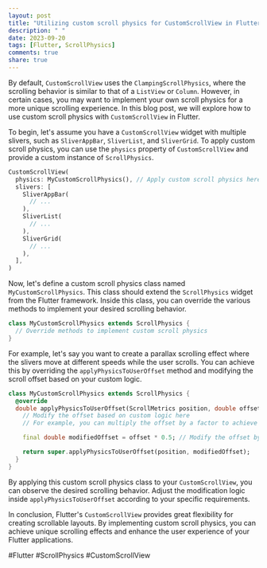 ```yaml
---
layout: post
title: "Utilizing custom scroll physics for CustomScrollView in Flutter"
description: " "
date: 2023-09-20
tags: [Flutter, ScrollPhysics]
comments: true
share: true
---
```


By default, `CustomScrollView` uses the `ClampingScrollPhysics`, where the scrolling behavior is similar to that of a `ListView` or `Column`. However, in certain cases, you may want to implement your own scroll physics for a more unique scrolling experience. In this blog post, we will explore how to use custom scroll physics with `CustomScrollView` in Flutter.

To begin, let's assume you have a `CustomScrollView` widget with multiple slivers, such as `SliverAppBar`, `SliverList`, and `SliverGrid`. To apply custom scroll physics, you can use the `physics` property of `CustomScrollView` and provide a custom instance of `ScrollPhysics`.

```dart
CustomScrollView(
  physics: MyCustomScrollPhysics(), // Apply custom scroll physics here
  slivers: [
    SliverAppBar(
      // ...
    ),
    SliverList(
      // ...
    ),
    SliverGrid(
      // ...
    ),
  ],
)
```

Now, let's define a custom scroll physics class named `MyCustomScrollPhysics`. This class should extend the `ScrollPhysics` widget from the Flutter framework. Inside this class, you can override the various methods to implement your desired scrolling behavior.

```dart
class MyCustomScrollPhysics extends ScrollPhysics {
  // Override methods to implement custom scroll physics
}
```

For example, let's say you want to create a parallax scrolling effect where the slivers move at different speeds while the user scrolls. You can achieve this by overriding the `applyPhysicsToUserOffset` method and modifying the scroll offset based on your custom logic.

```dart
class MyCustomScrollPhysics extends ScrollPhysics {
  @override
  double applyPhysicsToUserOffset(ScrollMetrics position, double offset) {
    // Modify the offset based on custom logic here
    // For example, you can multiply the offset by a factor to achieve parallax scrolling

    final double modifiedOffset = offset * 0.5; // Modify the offset by multiplying with 0.5

    return super.applyPhysicsToUserOffset(position, modifiedOffset);
  }
}
```

By applying this custom scroll physics class to your `CustomScrollView`, you can observe the desired scrolling behavior. Adjust the modification logic inside `applyPhysicsToUserOffset` according to your specific requirements.

In conclusion, Flutter's `CustomScrollView` provides great flexibility for creating scrollable layouts. By implementing custom scroll physics, you can achieve unique scrolling effects and enhance the user experience of your Flutter applications.

#Flutter #ScrollPhysics #CustomScrollView